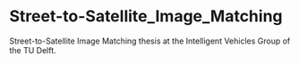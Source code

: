 # Street-to-Satellite_Image_Matching
Street-to-Satellite Image Matching thesis at the Intelligent Vehicles Group of the TU Delft.
